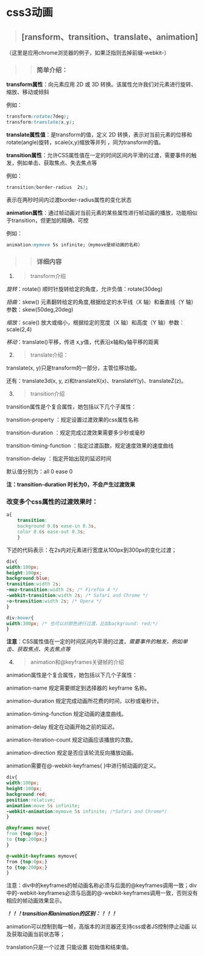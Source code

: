 # css3动画

>## [ransform、transition、translate、animation]

（这里是应用chrome浏览器的例子，如果泛指则去掉前缀-webkit-）

>>### 简单介绍：

**transform属性**：向元素应用 2D 或 3D 转换。该属性允许我们对元素进行旋转、缩放、移动或倾斜

例如：
```css
transform:rotate(7deg); 
transform:translate(x,y);
```
**translate属性值**：是transform的值，定义 2D 转换，表示对当前元素的位移和rotate(angle)旋转，scale(x,y)缩放等并列 ，同为transform的值。

**transition属性**：允许CSS属性值在一定的时间区间内平滑的过渡，需要事件的触发，例如单击、获取焦点、失去焦点等

例如：
```css
transition(border-radius  2s); 
```
表示在两秒时间内过渡border-radius属性的变化状态

**animation属性**：通过帧动画对当前元素的某些属性进行帧动画的播放，功能相似于transition，但更加的精确、可控

例如：
```css
animation:mymove 5s infinite;（mymove是帧动画的名称）
```
>>### 详细内容

1. >transform介绍

*旋转*：rotate() 顺时针旋转给定的角度，允许负值：rotate(30deg) 

*扭曲*：skew() 元素翻转给定的角度,根据给定的水平线（X 轴）和垂直线（Y 轴）参数：skew(50deg,20deg) 

*缩放*：scale() 放大或缩小，根据给定的宽度（X 轴）和高度（Y 轴）参数： scale(2,4) 

*移动*：translate()平移，传进 x,y值，代表沿x轴和y轴平移的距离

2. >translate介绍：

translate(x, y)只是transform的一部分，主管位移功能。

还有：translate3d(x, y, z)和translateX(x)、translateY(y)、translateZ(z)。

3. >transition介绍

transition属性是个复合属性，她包括以下几个子属性：

transition-property ：规定设置过渡效果的css属性名称

transition-duration ：规定完成过渡效果需要多少秒或毫秒

transition-timing-function ：指定过渡函数，规定速度效果的速度曲线

transition-delay ：指定开始出现的延迟时间

默认值分别为：all 0 ease 0 

**注：transition-duration 时长为0，不会产生过渡效果**

### **改变多个css属性的过渡效果时：**
```css
a{ 
    transition: 
    background 0.8s ease-in 0.3s,
    color 0.6s ease-out 0.3s;
    }
```

下述的代码表示：在2s内对元素进行宽度从100px到300px的变化过渡；

```css
div{
width:100px;
height:100px;
background:blue;
transition:width 2s;
-moz-transition:width 2s; /* Firefox 4 */
-webkit-transition:width 2s; /* Safari and Chrome */
-o-transition:width 2s; /* Opera */
}

div:hover{
width:300px; /* 也可以对颜色进行过渡，比如background: red;*/
}
```

**注意**：CSS属性值在一定的时间区间内平滑的过渡，*需要事件的触发，例如单击、获取焦点、失去焦点等*

4. >animation和@keyframes关键帧的介绍

animation属性是个复合属性，她包括以下几个子属性：

animation-name 规定需要绑定到选择器的 keyframe 名称。

animation-duration 规定完成动画所花费的时间，以秒或毫秒计。 

animation-timing-function 规定动画的速度曲线。 

animation-delay 规定在动画开始之前的延迟。 

animation-iteration-count 规定动画应该播放的次数。 

animation-direction 规定是否应该轮流反向播放动画。

animation需要在@-webkit-keyframes{ }中进行帧动画的定义。
```css
div{
width:100px;
height:100px;
background:red;
position:relative;
animation:move 5s infinite;
-webkit-animation:mymove 5s infinite; /*Safari and Chrome*/
}

@keyframes move{
from {top:0px;}
to {top:200px;}
}

@-webkit-keyframes mymove{
from {top:0px;}
to {top:200px;} 
}
```
注意：div中的keyframes的帧动画名称必须与后面的@keyframes调用一致；div中的-webkit-keyframes必须与后面的@-webkit-keyframes调用一致，否则没有相应的帧动画效果显示。

***！！！transition和animation的区别：！！！***

animation可以控制到每一帧，高版本的浏览器还支持css或者JS控制停止动画 以及获取动画当前状态等；

translation只是一个过渡 只能设置 初始值和结束值。


